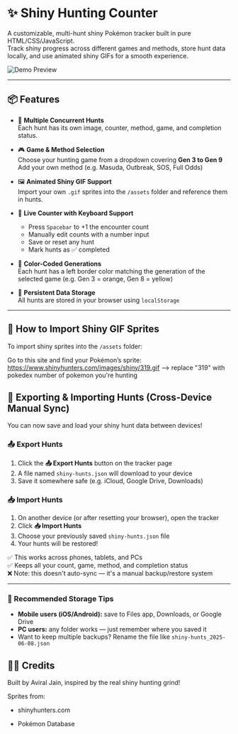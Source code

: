 # ✨ Shiny Hunting Counter

A customizable, multi-hunt shiny Pokémon tracker built in pure HTML/CSS/JavaScript.  
Track shiny progress across different games and methods, store hunt data locally, and use animated shiny GIFs for a smooth experience.

![Demo Preview](assets/demo.gif) <!-- Optional: replace with actual demo GIF -->

---

## 📦 Features

- 🎯 **Multiple Concurrent Hunts**  
  Each hunt has its own image, counter, method, game, and completion status.

- 🎮 **Game & Method Selection**  
  Choose your hunting game from a dropdown covering **Gen 3 to Gen 9**  
  Add your own method (e.g. Masuda, Outbreak, SOS, Full Odds)

- 🖼 **Animated Shiny GIF Support**  
  Import your own `.gif` sprites into the `/assets` folder and reference them in hunts.

- 🔢 **Live Counter with Keyboard Support**  
  - Press `Spacebar` to +1 the encounter count  
  - Manually edit counts with a number input  
  - Save or reset any hunt  
  - Mark hunts as ✅ completed

- 🎨 **Color-Coded Generations**  
  Each hunt has a left border color matching the generation of the selected game (e.g. Gen 3 = orange, Gen 8 = yellow)

- 💾 **Persistent Data Storage**  
  All hunts are stored in your browser using `localStorage`

---

## 🔧 How to Import Shiny GIF Sprites

To import shiny sprites into the `/assets` folder:

Go to this site and find your Pokémon’s sprite: https://www.shinyhunters.com/images/shiny/319.gif --> replace "319" with pokedex number of pokemon you're hunting

## 🔁 Exporting & Importing Hunts (Cross-Device Manual Sync)

You can now save and load your shiny hunt data between devices!

### 📤 Export Hunts

1. Click the **📤 Export Hunts** button on the tracker page
2. A file named `shiny-hunts.json` will download to your device
3. Save it somewhere safe (e.g. iCloud, Google Drive, Downloads)

### 📥 Import Hunts

1. On another device (or after resetting your browser), open the tracker
2. Click **📥 Import Hunts**
3. Choose your previously saved `shiny-hunts.json` file
4. Your hunts will be restored!

✅ This works across phones, tablets, and PCs  
✅ Keeps all your count, game, method, and completion status  
❌ Note: this doesn't auto-sync — it's a manual backup/restore system

---

### 💾 Recommended Storage Tips

- **Mobile users (iOS/Android):** save to Files app, Downloads, or Google Drive
- **PC users:** any folder works — just remember where you saved it
- Want to keep multiple backups? Rename the file like `shiny-hunts_2025-06-08.json`

## 🧑‍💻 Credits ## 

Built by Aviral Jain, inspired by the real shiny hunting grind!

Sprites from:

- shinyhunters.com

- Pokémon Database

